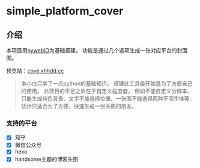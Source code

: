 # simple_platform_cover

## 介绍
本项目用[pywebIO](https://github.com/pywebio/PyWebIO)为基础搭建，
功能是通过几个选项生成一张对应平台的封面图。

预览站：[cove.xhhdd.cc](https://cover.xhhdd.cc)

> 本小白只学了一点python的基础知识，
> 搭建此工具最开始是为了方便自己的使用。
> 此项目的不足之处在于自定义程度低，
> 例如不能自定义分辨率、只能生成纯色背景、文字不能选择位置、一张图不能选择两种不同字体等...
> 估计只适合为了方便，快速生成一张头图的朋友。

### 支持的平台

- [x] 知乎
- [x] 微信公众号
- [x] hexo
- [x] handsome主题的博客头图
